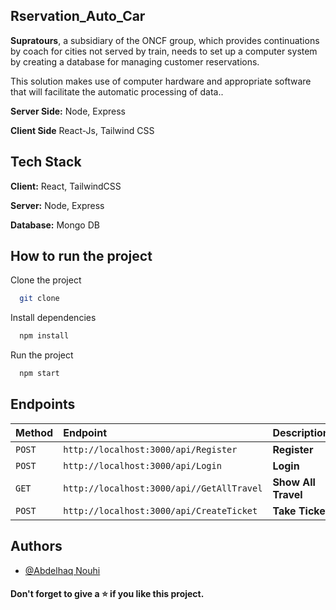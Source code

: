 ## Rservation_Auto_Car

**Supratours**, a subsidiary of the ONCF group, which provides continuations by coach for cities not served by train, needs to set up a computer system by creating a database for managing customer reservations.

This solution makes use of computer hardware and appropriate software that will facilitate the automatic processing of data..


**Server Side:** Node, Express

**Client Side** React-Js, Tailwind CSS


## Tech Stack

**Client:** React, TailwindCSS

**Server:** Node, Express

**Database:** Mongo DB


## How to run the project

Clone the project

```bash
  git clone
```

Install dependencies

```bash
  npm install
```

Run the project

```bash
  npm start
```

## Endpoints

| Method    | Endpoint     | Description                |
| :-------- | :------- | :------------------------- |
| `POST` | `http://localhost:3000/api/Register` | **Register** |
| `POST` | `http://localhost:3000/api/Login` | **Login**|
| `GET` | `http://localhost:3000/api//GetAllTravel` | **Show All Travel**|
| `POST` | `http://localhost:3000/api/CreateTicket` | **Take Ticket**|


## Authors

- [@Abdelhaq Nouhi](https://github.com/AbdelhaqNouhi)


#### Don't forget to give a ⭐ if you like this project.